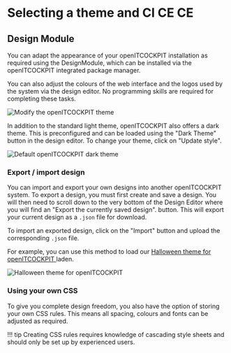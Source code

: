 # Selecting a theme and CI CE <span class="badge badge-primary badge-outlined" title="Community Edition">CE</span>

## Design Module

You can adapt the appearance of your openITCOCKPIT installation as required using the DesignModule, which can be installed via the openITCOCKPIT integrated package manager.

You can also adjust the colours of the web interface and the logos used by the system via the design editor. No programming skills are required for completing these tasks.

![Modify the openITCOCKPIT theme](/images/openitcockpit-design-editor.png)

In addition to the standard light theme, openITCOCKPIT also offers a dark theme. This is preconfigured and can be loaded using the "Dark Theme" button in the design editor. To change your theme, click on "Update style".

![Default openITCOCKPIT dark theme](/images/openitcockpit-dark-theme.png)

### Export / import design

You can import and export your own designs into another openITCOCKPIT system.
To export a design, you must first create and save a design. You will then need to scroll down to the very bottom of the Design Editor where you will find an "Export the currently saved design". button. This will export your current design as a `.json` file for download.

To import an exported design, click on the "Import" button and upload the corresponding `.json` file.

For example, you can use this method to load our [Halloween theme for openITCOCKPIT ](https://github.com/it-novum/oitc-halloween-theme) laden.

![Halloween theme for openITCOCKPIT](/images/openitcockpit-Halloween-login.jpg)

### Using your own CSS

To give you complete design freedom, you also have the option of storing your own CSS rules. This means all spacing, colours and fonts can be adjusted as required.

!!! tip
    Creating CSS rules requires knowledge of cascading style sheets and should only be set up by experienced users.
